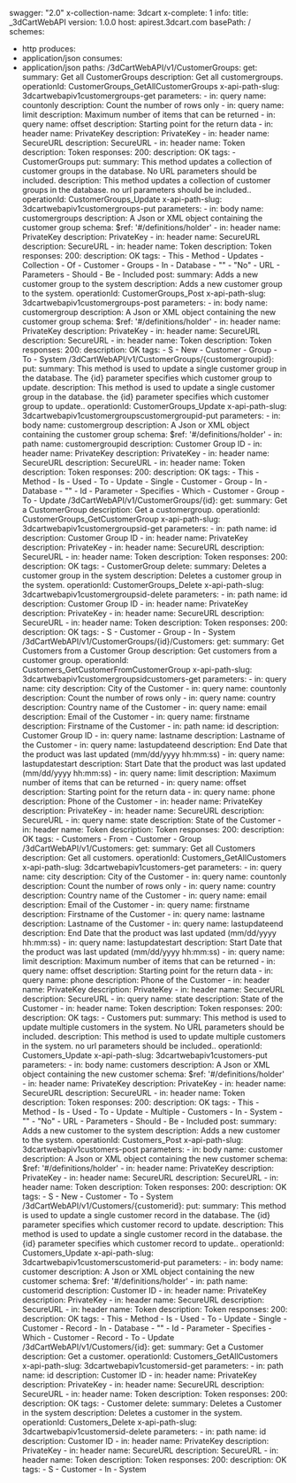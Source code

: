 swagger: "2.0"
x-collection-name: 3dcart
x-complete: 1
info:
  title: _3dCartWebAPI
  version: 1.0.0
host: apirest.3dcart.com
basePath: /
schemes:
- http
produces:
- application/json
consumes:
- application/json
paths:
  /3dCartWebAPI/v1/CustomerGroups:
    get:
      summary: Get all CustomerGroups
      description: Get all customergroups.
      operationId: CustomerGroups_GetAllCustomerGroups
      x-api-path-slug: 3dcartwebapiv1customergroups-get
      parameters:
      - in: query
        name: countonly
        description: Count the number of rows only
      - in: query
        name: limit
        description: Maximum number of items that can be returned
      - in: query
        name: offset
        description: Starting point for the return data
      - in: header
        name: PrivateKey
        description: PrivateKey
      - in: header
        name: SecureURL
        description: SecureURL
      - in: header
        name: Token
        description: Token
      responses:
        200:
          description: OK
      tags:
      - CustomerGroups
    put:
      summary: This method updates a collection of customer groups in the database.
        No URL parameters should be included.
      description: This method updates a collection of customer groups in the database.
        no url parameters should be included..
      operationId: CustomerGroups_Update
      x-api-path-slug: 3dcartwebapiv1customergroups-put
      parameters:
      - in: body
        name: customergroups
        description: A Json or XML object containing the customer group
        schema:
          $ref: '#/definitions/holder'
      - in: header
        name: PrivateKey
        description: PrivateKey
      - in: header
        name: SecureURL
        description: SecureURL
      - in: header
        name: Token
        description: Token
      responses:
        200:
          description: OK
      tags:
      - This
      - Method
      - Updates
      - Collection
      - Of
      - Customer
      - Groups
      - In
      - Database
      - ""
      - "No"
      - URL
      - Parameters
      - Should
      - Be
      - Included
    post:
      summary: Adds a new customer group to the system
      description: Adds a new customer group to the system.
      operationId: CustomerGroups_Post
      x-api-path-slug: 3dcartwebapiv1customergroups-post
      parameters:
      - in: body
        name: customergroup
        description: A Json or XML object containing the new customer group
        schema:
          $ref: '#/definitions/holder'
      - in: header
        name: PrivateKey
        description: PrivateKey
      - in: header
        name: SecureURL
        description: SecureURL
      - in: header
        name: Token
        description: Token
      responses:
        200:
          description: OK
      tags:
      - S
      - New
      - Customer
      - Group
      - To
      - System
  /3dCartWebAPI/v1/CustomerGroups/{customergroupid}:
    put:
      summary: This method is used to update a single customer group in the database.
        The {id} parameter specifies which customer group to update.
      description: This method is used to update a single customer group in the database.
        the {id} parameter specifies which customer group to update..
      operationId: CustomerGroups_Update
      x-api-path-slug: 3dcartwebapiv1customergroupscustomergroupid-put
      parameters:
      - in: body
        name: customergroup
        description: A Json or XML object containing the customer group
        schema:
          $ref: '#/definitions/holder'
      - in: path
        name: customergroupid
        description: Customer Group ID
      - in: header
        name: PrivateKey
        description: PrivateKey
      - in: header
        name: SecureURL
        description: SecureURL
      - in: header
        name: Token
        description: Token
      responses:
        200:
          description: OK
      tags:
      - This
      - Method
      - Is
      - Used
      - To
      - Update
      - Single
      - Customer
      - Group
      - In
      - Database
      - ""
      - Id
      - Parameter
      - Specifies
      - Which
      - Customer
      - Group
      - To
      - Update
  /3dCartWebAPI/v1/CustomerGroups/{id}:
    get:
      summary: Get a CustomerGroup
      description: Get a customergroup.
      operationId: CustomerGroups_GetCustomerGroup
      x-api-path-slug: 3dcartwebapiv1customergroupsid-get
      parameters:
      - in: path
        name: id
        description: Customer Group ID
      - in: header
        name: PrivateKey
        description: PrivateKey
      - in: header
        name: SecureURL
        description: SecureURL
      - in: header
        name: Token
        description: Token
      responses:
        200:
          description: OK
      tags:
      - CustomerGroup
    delete:
      summary: Deletes a customer group in the system
      description: Deletes a customer group in the system.
      operationId: CustomerGroups_Delete
      x-api-path-slug: 3dcartwebapiv1customergroupsid-delete
      parameters:
      - in: path
        name: id
        description: Customer Group ID
      - in: header
        name: PrivateKey
        description: PrivateKey
      - in: header
        name: SecureURL
        description: SecureURL
      - in: header
        name: Token
        description: Token
      responses:
        200:
          description: OK
      tags:
      - S
      - Customer
      - Group
      - In
      - System
  /3dCartWebAPI/v1/CustomerGroups/{id}/Customers:
    get:
      summary: Get Customers from a Customer Group
      description: Get customers from a customer group.
      operationId: Customers_GetCustomerFromCustomerGroup
      x-api-path-slug: 3dcartwebapiv1customergroupsidcustomers-get
      parameters:
      - in: query
        name: city
        description: City of the Customer
      - in: query
        name: countonly
        description: Count the number of rows only
      - in: query
        name: country
        description: Country name of the Customer
      - in: query
        name: email
        description: Email of the Customer
      - in: query
        name: firstname
        description: Firstname of the Customer
      - in: path
        name: id
        description: Customer Group ID
      - in: query
        name: lastname
        description: Lastname of the Customer
      - in: query
        name: lastupdateend
        description: End Date that the product was last updated (mm/dd/yyyy hh:mm:ss)
      - in: query
        name: lastupdatestart
        description: Start Date that the product was last updated (mm/dd/yyyy hh:mm:ss)
      - in: query
        name: limit
        description: Maximum number of items that can be returned
      - in: query
        name: offset
        description: Starting point for the return data
      - in: query
        name: phone
        description: Phone of the Customer
      - in: header
        name: PrivateKey
        description: PrivateKey
      - in: header
        name: SecureURL
        description: SecureURL
      - in: query
        name: state
        description: State of the Customer
      - in: header
        name: Token
        description: Token
      responses:
        200:
          description: OK
      tags:
      - Customers
      - From
      - Customer
      - Group
  /3dCartWebAPI/v1/Customers:
    get:
      summary: Get all Customers
      description: Get all customers.
      operationId: Customers_GetAllCustomers
      x-api-path-slug: 3dcartwebapiv1customers-get
      parameters:
      - in: query
        name: city
        description: City of the Customer
      - in: query
        name: countonly
        description: Count the number of rows only
      - in: query
        name: country
        description: Country name of the Customer
      - in: query
        name: email
        description: Email of the Customer
      - in: query
        name: firstname
        description: Firstname of the Customer
      - in: query
        name: lastname
        description: Lastname of the Customer
      - in: query
        name: lastupdateend
        description: End Date that the product was last updated (mm/dd/yyyy hh:mm:ss)
      - in: query
        name: lastupdatestart
        description: Start Date that the product was last updated (mm/dd/yyyy hh:mm:ss)
      - in: query
        name: limit
        description: Maximum number of items that can be returned
      - in: query
        name: offset
        description: Starting point for the return data
      - in: query
        name: phone
        description: Phone of the Customer
      - in: header
        name: PrivateKey
        description: PrivateKey
      - in: header
        name: SecureURL
        description: SecureURL
      - in: query
        name: state
        description: State of the Customer
      - in: header
        name: Token
        description: Token
      responses:
        200:
          description: OK
      tags:
      - Customers
    put:
      summary: This method is used to update multiple customers in the system. No
        URL parameters should be included.
      description: This method is used to update multiple customers in the system.
        no url parameters should be included..
      operationId: Customers_Update
      x-api-path-slug: 3dcartwebapiv1customers-put
      parameters:
      - in: body
        name: customers
        description: A Json or XML object containing the new customer
        schema:
          $ref: '#/definitions/holder'
      - in: header
        name: PrivateKey
        description: PrivateKey
      - in: header
        name: SecureURL
        description: SecureURL
      - in: header
        name: Token
        description: Token
      responses:
        200:
          description: OK
      tags:
      - This
      - Method
      - Is
      - Used
      - To
      - Update
      - Multiple
      - Customers
      - In
      - System
      - ""
      - "No"
      - URL
      - Parameters
      - Should
      - Be
      - Included
    post:
      summary: Adds a new customer to the system
      description: Adds a new customer to the system.
      operationId: Customers_Post
      x-api-path-slug: 3dcartwebapiv1customers-post
      parameters:
      - in: body
        name: customer
        description: A Json or XML object containing the new customer
        schema:
          $ref: '#/definitions/holder'
      - in: header
        name: PrivateKey
        description: PrivateKey
      - in: header
        name: SecureURL
        description: SecureURL
      - in: header
        name: Token
        description: Token
      responses:
        200:
          description: OK
      tags:
      - S
      - New
      - Customer
      - To
      - System
  /3dCartWebAPI/v1/Customers/{customerid}:
    put:
      summary: This method is used to update a single customer record in the database.
        The {id} parameter specifies which customer record to update.
      description: This method is used to update a single customer record in the database.
        the {id} parameter specifies which customer record to update..
      operationId: Customers_Update
      x-api-path-slug: 3dcartwebapiv1customerscustomerid-put
      parameters:
      - in: body
        name: customer
        description: A Json or XML object containing the new customer
        schema:
          $ref: '#/definitions/holder'
      - in: path
        name: customerid
        description: Customer ID
      - in: header
        name: PrivateKey
        description: PrivateKey
      - in: header
        name: SecureURL
        description: SecureURL
      - in: header
        name: Token
        description: Token
      responses:
        200:
          description: OK
      tags:
      - This
      - Method
      - Is
      - Used
      - To
      - Update
      - Single
      - Customer
      - Record
      - In
      - Database
      - ""
      - Id
      - Parameter
      - Specifies
      - Which
      - Customer
      - Record
      - To
      - Update
  /3dCartWebAPI/v1/Customers/{id}:
    get:
      summary: Get a Customer
      description: Get a customer.
      operationId: Customers_GetAllCustomers
      x-api-path-slug: 3dcartwebapiv1customersid-get
      parameters:
      - in: path
        name: id
        description: Customer ID
      - in: header
        name: PrivateKey
        description: PrivateKey
      - in: header
        name: SecureURL
        description: SecureURL
      - in: header
        name: Token
        description: Token
      responses:
        200:
          description: OK
      tags:
      - Customer
    delete:
      summary: Deletes a Customer in the system
      description: Deletes a customer in the system.
      operationId: Customers_Delete
      x-api-path-slug: 3dcartwebapiv1customersid-delete
      parameters:
      - in: path
        name: id
        description: Customer ID
      - in: header
        name: PrivateKey
        description: PrivateKey
      - in: header
        name: SecureURL
        description: SecureURL
      - in: header
        name: Token
        description: Token
      responses:
        200:
          description: OK
      tags:
      - S
      - Customer
      - In
      - System